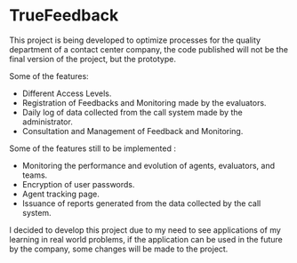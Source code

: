 # TrueFeedback

This project is being developed to optimize processes for the quality department of a contact center company, the code published will not be the final version of the project, but the prototype.

Some of the features:

- Different Access Levels.
- Registration of Feedbacks and Monitoring made by the evaluators.
- Daily log of data collected from the call system made by the administrator.
- Consultation and Management of Feedback and Monitoring.

Some of the features still to be implemented :

- Monitoring the performance and evolution of agents, evaluators, and teams.
- Encryption of user passwords.
- Agent tracking page.
- Issuance of reports generated from the data collected by the call system.

I decided to develop this project due to my need to see applications of my learning in real world problems, if the application can be used in the future by the company, some changes will be made to the project.
